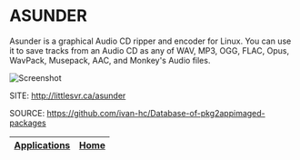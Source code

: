 # ASUNDER

 Asunder is a graphical Audio CD ripper and encoder
 for Linux. You can use it to save tracks from an 
 Audio CD as any of WAV, MP3, OGG, FLAC, Opus, 
 WavPack, Musepack, AAC, and Monkey's Audio files.
 
 ![Screenshot](https://screenshots.debian.net/shrine/screenshot/simage/large-9997c700ffc1e25341d721d77de0aae2.png)
 
 SITE: http://littlesvr.ca/asunder

 SOURCE: https://github.com/ivan-hc/Database-of-pkg2appimaged-packages

 | [Applications](https://portable-linux-apps.github.io/apps.html) | [Home](https://portable-linux-apps.github.io)
 | --- | --- |
